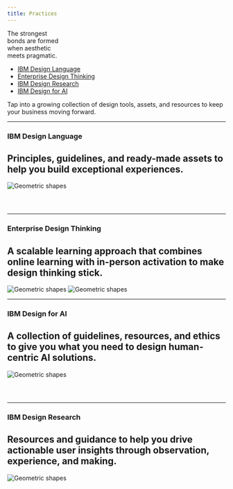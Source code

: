 ```yaml
---
title: Practices
---
```


<title-block>

The strongest<br>
bonds are formed<br>
<span>when aesthetic<br>
meets pragmatic.</span>

<anchor-links>

<ul>
<li><a data-scroll href="#ibm-design-language">IBM Design Language</a></li>
<li><a data-scroll href="#enterprise-design-thinking">Enterprise Design Thinking</a></li>
<li><a data-scroll href="#ibm-design-research">IBM Design Research</a></li>
<li><a data-scroll href="#ibm-design-for-ai">IBM Design for AI</a></li>  
</ul>

</anchor-links>

</title-block>

<grid background="gray-100">
<column lg="8" md="5">

<p size="xl">Tap into a growing collection of design tools, assets, and resources to keep your business moving forward.</p>

<icon name="PlexArrowDown" color="white"></icon>

</column>
</grid>
<grid background="gray-100">
<column lg="16">

<hr>

</column>
<column lg="4" md="5">

### IBM Design Language

</column>
<column lg="7" md="5">

## Principles, guidelines, and ready-made assets to help you build exceptional experiences.

</column>

<column lg="12" offset_lg="4">

<tile
    href="https://www.ibm.com/design/language/"
    new_window="false"
    size="lg"
    background="#373737"
    dark="true"
    title="IBM Design Language">
<img src="images/Image_1.png" alt="Geometric shapes"/>
</tile>

</column>
<column lg="4" md="4" offset_lg="4">

<tile
    href="https://www.carbondesignsystem.com"
    dark="true"
    title="Product Design System">
<img src="images/Image_2.png" alt=""/>
</tile>

</column>
<column lg="4" md="4">

<tile
    href="https://www.ibm.com/standards/web/"
    dark="true"
    title="Digital Design System">
<img src="images/Image_3.png" alt=""/>
</tile>

</column>
<column lg="4" md="4" offset_lg="0"  offset_md="4">

<tile
    href="https://www.ibm.com/plex/"
    dark="true"
    title="IBM Plex typeface">
<img src="images/Image_4.png" alt=""/>
</tile>

</column>
</grid>
<grid background="gray-100">
<column lg="16">

<hr>

</column>
<column lg="4">

### Enterprise Design Thinking

</column>
<column lg="7" md="5">

## A scalable learning approach that combines online learning with in-person activation to make design thinking stick.

</column>
<column lg="12" offset_lg="4">

<tile
    href="https://www.ibm.com/design/thinking/"
    size="lg"
    background="#C5DEFF"
    dark="true"
    title="Enterprise Design Thinking">
<img src="images/Image_5.png" alt="Geometric shapes"/>
</tile>
<tile
    href="https://www.ibm.com/design/thinking/page/badges/ai/"
    size="lg"
    background="#C5DEFF"
    dark="true"
    title="Enterprise Design Thinking for AI">
<img src="images/Image_ai.png" alt="Geometric shapes"/>
</tile>

</column>
</grid>
<grid background="gray-100">
<column lg="16">

<hr>

</column>
<column lg="4" md="5">

### IBM Design for AI

</column>
<column lg="7" md="5">

## A collection of guidelines, resources, and ethics to give you what you need to design human-centric AI solutions.

</column>

<column lg="12" offset_lg="4">

<tile
    href="https://www.ibm.com/design/ai/"
    new_window="false"
    size="lg"
    background="#373737"
    dark="true"
    title="IBM Design for AI">
<img src="images/Image_ai-banner.png" alt="Geometric shapes"/>
</tile>

</column>
<column lg="4" md="4" offset_lg="4">

<tile
    href="https://www.ibm.com/design/ai/fundamentals/"
    dark="true"
    title="AI Design Fundamentals">
<img src="images/Image_fundamentals.png" alt=""/>
</tile>

</column>
<column lg="4" md="4">

<tile
    href="https://www.ibm.com/design/ai/ethics/everyday-ethics/"
    dark="true"
    title="Everyday Ethics for AI">
<img src="images/Image_ethics.png" alt=""/>
</tile>

</column>
<column lg="4" md="4" offset_lg="0"  offset_md="4">

<tile
    href="https://www.ibm.com/design/ai/conversation/"
    dark="true"
    title="Conversation Design">
<img src="images/Image_conversation.png" alt=""/>
</tile>

</column>
</grid>
<grid background="gray-100">
<column lg="16">

<hr>

</column>
<column lg="4">

### IBM Design Research

</column>
<column lg="7" md="5">

## Resources and guidance to help you drive actionable user insights through observation, experience, and making.

</column>
<column lg="12" offset_lg="4">

<tile
    href="https://www.ibm.com/design/research/"
    new_window="false"
    size="lg"
    background="#F2BDD8"
    dark="true"
    title="IBM Design Research">
<img src="images/Image_6.png" alt="Geometric shapes"/>
</tile>

</column>
</grid>
